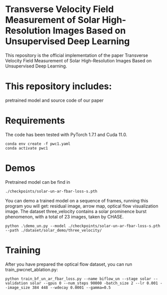 # Transverse Velocity Field Measurement of Solar High-Resolution Images Based on Unsupervised Deep Learning
This repository is the official implementation of the paper Transverse Velocity Field Measurement of Solar High-Resolution Images Based on Unsupervised Deep Learning.

# This repository includes:
pretrained model and source code of our paper
# Requirements
The code has been tested with PyTorch 1.7.1 and Cuda 11.0.
```Shell
conda env create -f pwc1.yaml
conda activate pwc1
```

# Demos
Pretrained model can be find in
```Shell
./checkpoints/solar-un-ar-fbar-loss-s.pth
```

You can demo a trained model on a sequence of frames, running this program you will get: residual image, arrow map, optical flow visualization image. The dataset three_velocity contains a solar prominence burst phenomenon, with a total of 23 images, taken by CHASE.
```Shell
python .\demo_un.py --model ./checkpoints/solar-un-ar-fbar-loss-s.pth --path ./dataset/solar_demo/three_velocity/
```

# Training
After you have prepared the optical flow dataset, you can run train_pwcnet_ablation.py:
```Shell
python train_bf_un_ar_fbar_loss.py --name biflow_un --stage solar --validation solar --gpus 0 --num_steps 90000 -batch_size 2 --lr 0.001 --image_size 384 448 --wdecay 0.0001 --gamma=0.5
```

